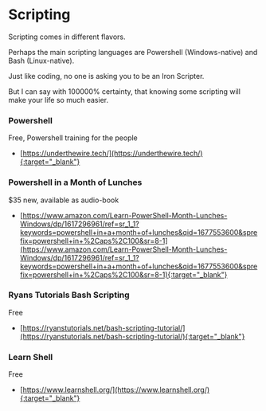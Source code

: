 # Scripting
Scripting comes in different flavors.

Perhaps the main scripting languages are Powershell (Windows-native) and Bash (Linux-native).

Just like coding, no one is asking you to be an Iron Scripter.

But I can say with 100000% certainty, that knowing some scripting will make your life so much easier.

### **Powershell**
Free, Powershell training for the people
- [https://underthewire.tech/](https://underthewire.tech/){:target="_blank"}

### **Powershell in a Month of Lunches**
$35 new, available as audio-book
- [https://www.amazon.com/Learn-PowerShell-Month-Lunches-Windows/dp/1617296961/ref=sr_1_1?keywords=powershell+in+a+month+of+lunches&qid=1677553600&sprefix=powershell+in+%2Caps%2C100&sr=8-1](https://www.amazon.com/Learn-PowerShell-Month-Lunches-Windows/dp/1617296961/ref=sr_1_1?keywords=powershell+in+a+month+of+lunches&qid=1677553600&sprefix=powershell+in+%2Caps%2C100&sr=8-1){:target="_blank"}

### **Ryans Tutorials Bash Scripting**
Free
- [https://ryanstutorials.net/bash-scripting-tutorial/](https://ryanstutorials.net/bash-scripting-tutorial/){:target="_blank"}

### **Learn Shell**
Free
- [https://www.learnshell.org/](https://www.learnshell.org/){:target="_blank"}